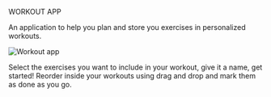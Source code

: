 WORKOUT APP

An application to help you plan and store you exercises in personalized workouts. 

![Workout app](https://user-images.githubusercontent.com/73835849/132839015-b97a0ae5-e43b-4ef1-995c-1629150615e4.png)

Select the exercises you want to include in your workout, give it a name, get started! 
Reorder inside your workouts using drag and drop and mark them as done as you go. 
